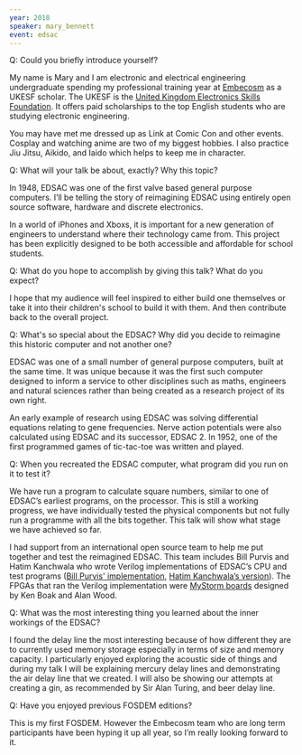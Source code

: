 ```yaml
---
year: 2018
speaker: mary_bennett 
event: edsac 
---
```


Q: Could you briefly introduce yourself?

My name is Mary and I am electronic and electrical engineering undergraduate spending my professional training year at [Embecosm](http://www.embecosm.com/) as a UKESF scholar. The UKESF is the [United Kingdom Electronics Skills Foundation](http://www.ukesf.org/). It offers paid scholarships to the top English students who are studying electronic engineering.

You may have met me dressed up as Link at Comic Con and other events. Cosplay and watching anime are two of my biggest hobbies. I also practice Jiu Jitsu, Aikido, and Iaido which helps to keep me in character.

Q: What will your talk be about, exactly? Why this topic?

In 1948, EDSAC was one of the first valve based general purpose computers. I’ll be telling the story of reimagining EDSAC using entirely open source software, hardware and discrete electronics.

In a world of iPhones and Xboxs, it is important for a new generation of engineers to understand where their technology came from. This project has been explicitly designed to be both accessible and affordable for school students.

Q: What do you hope to accomplish by giving this talk? What do you expect?

I hope that my audience will feel inspired to either build one themselves or take it into their children's school to build it with them. And then contribute back to the overall project.

Q: What's so special about the EDSAC? Why did you decide to reimagine this historic computer and not another one?

EDSAC was one of a small number of general purpose computers, built at the same time. It was unique because it was the first such computer designed to inform a service to other disciplines such as maths, engineers and natural sciences rather than being created as a research project of its own right.

An early example of research using EDSAC was solving differential equations relating to gene frequencies. Nerve action potentials were also calculated using EDSAC and its successor, EDSAC 2. In 1952, one of the first programmed games of tic-tac-toe was written and played.

Q: When you recreated the EDSAC computer, what program did you run on it to test it?

We have run a program to calculate square numbers, similar to one of EDSAC’s earliest programs, on the processor. This is still a working progress, we have individually tested the physical components but not fully run a programme with all the bits together. This talk will show what stage we have achieved so far.

I had support from an international open source team to help me put together and test the reimagined EDSAC. This team includes Bill Purvis and Hatim Kanchwala who wrote Verilog implementations of EDSAC’s CPU and test programs ([Bill Purvis' implementation](http://www.billp.org/ccs/Edsac/), [Hatim Kanchwala’s version](https://github.com/librecores/gsoc-museum-edsac)). The FPGAs that ran the Verilog implementation were [MyStorm boards](https://mystorm.uk/) designed by Ken Boak and Alan Wood.

Q: What was the most interesting thing you learned about the inner workings of the EDSAC?

I found the delay line the most interesting because of how different they are to currently used memory storage especially in terms of size and memory capacity. I particularly enjoyed exploring the acoustic side of things and during my talk I will be explaining mercury delay lines and demonstrating the air delay line that we created. I will also be showing our attempts at creating a gin, as recommended by Sir Alan Turing, and beer delay line.

Q: Have you enjoyed previous FOSDEM editions?

This is my first FOSDEM. However the Embecosm team who are long term participants have been hyping it up all year, so I’m really looking forward to it.
